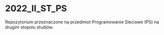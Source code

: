 # 2022_II_ST_PS
Repozytorium przeznaczone na przedmiot Programowanie Sieciowe (PS) na drugim stopniu studiów.
